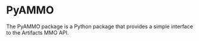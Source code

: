 # PyAMMO

The PyAMMO package is a Python package that provides a simple interface to the Artifacts MMO API.